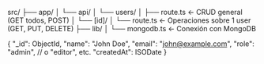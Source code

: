 src/
├── app/
│   └── api/
│       └── users/
│           ├── route.ts       ← CRUD general (GET todos, POST)
│           └── [id]/
│               └── route.ts   ← Operaciones sobre 1 user (GET, PUT, DELETE)
├── lib/
│   └── mongodb.ts             ← Conexión con MongoDB


{
  "_id": ObjectId,
  "name": "John Doe",
  "email": "john@example.com",
  "role": "admin",         // o "editor", etc.
  "createdAt": ISODate
}
